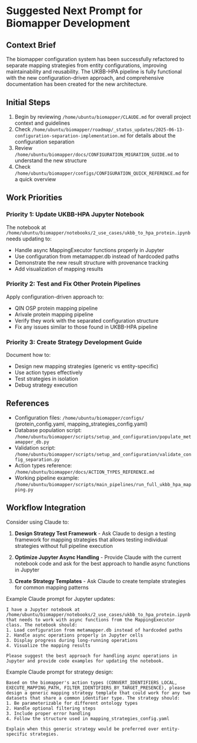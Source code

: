 # Suggested Next Prompt for Biomapper Development

## Context Brief
The biomapper configuration system has been successfully refactored to separate mapping strategies from entity configurations, improving maintainability and reusability. The UKBB-HPA pipeline is fully functional with the new configuration-driven approach, and comprehensive documentation has been created for the new architecture.

## Initial Steps
1. Begin by reviewing `/home/ubuntu/biomapper/CLAUDE.md` for overall project context and guidelines
2. Check `/home/ubuntu/biomapper/roadmap/_status_updates/2025-06-13-configuration-separation-implementation.md` for details about the configuration separation
3. Review `/home/ubuntu/biomapper/docs/CONFIGURATION_MIGRATION_GUIDE.md` to understand the new structure
4. Check `/home/ubuntu/biomapper/configs/CONFIGURATION_QUICK_REFERENCE.md` for a quick overview

## Work Priorities

### Priority 1: Update UKBB-HPA Jupyter Notebook
The notebook at `/home/ubuntu/biomapper/notebooks/2_use_cases/ukbb_to_hpa_protein.ipynb` needs updating to:
- Handle async MappingExecutor functions properly in Jupyter
- Use configuration from metamapper.db instead of hardcoded paths
- Demonstrate the new result structure with provenance tracking
- Add visualization of mapping results

### Priority 2: Test and Fix Other Protein Pipelines
Apply configuration-driven approach to:
- QIN OSP protein mapping pipeline
- Arivale protein mapping pipeline
- Verify they work with the separated configuration structure
- Fix any issues similar to those found in UKBB-HPA pipeline

### Priority 3: Create Strategy Development Guide
Document how to:
- Design new mapping strategies (generic vs entity-specific)
- Use action types effectively
- Test strategies in isolation
- Debug strategy execution

## References
- Configuration files: `/home/ubuntu/biomapper/configs/` (protein_config.yaml, mapping_strategies_config.yaml)
- Database population script: `/home/ubuntu/biomapper/scripts/setup_and_configuration/populate_metamapper_db.py`
- Validation script: `/home/ubuntu/biomapper/scripts/setup_and_configuration/validate_config_separation.py`
- Action types reference: `/home/ubuntu/biomapper/docs/ACTION_TYPES_REFERENCE.md`
- Working pipeline example: `/home/ubuntu/biomapper/scripts/main_pipelines/run_full_ukbb_hpa_mapping.py`

## Workflow Integration

Consider using Claude to:

1. **Design Strategy Test Framework** - Ask Claude to design a testing framework for mapping strategies that allows testing individual strategies without full pipeline execution

2. **Optimize Jupyter Async Handling** - Provide Claude with the current notebook code and ask for the best approach to handle async functions in Jupyter

3. **Create Strategy Templates** - Ask Claude to create template strategies for common mapping patterns

Example Claude prompt for Jupyter updates:
```
I have a Jupyter notebook at /home/ubuntu/biomapper/notebooks/2_use_cases/ukbb_to_hpa_protein.ipynb that needs to work with async functions from the MappingExecutor class. The notebook should:
1. Load configuration from metamapper.db instead of hardcoded paths
2. Handle async operations properly in Jupyter cells
3. Display progress during long-running operations
4. Visualize the mapping results

Please suggest the best approach for handling async operations in Jupyter and provide code examples for updating the notebook.
```

Example Claude prompt for strategy design:
```
Based on the biomapper's action types (CONVERT_IDENTIFIERS_LOCAL, EXECUTE_MAPPING_PATH, FILTER_IDENTIFIERS_BY_TARGET_PRESENCE), please design a generic mapping strategy template that could work for any two datasets that share a common identifier type. The strategy should:
1. Be parameterizable for different ontology types
2. Handle optional filtering steps
3. Include proper error handling
4. Follow the structure used in mapping_strategies_config.yaml

Explain when this generic strategy would be preferred over entity-specific strategies.
```